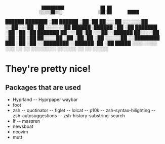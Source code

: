 
                    ██████████                ██ ██             
                   ░░░░░██░░░                ░██░██       █████ 
  ██████   ███████     ░██      ██████       ░██░██      ██░░░██
 ░░░░░░██ ░░██░░░██    ░██     ░░░░░░██   ██████░██████ ░██  ░██
  ███████  ░██  ░██    ░██      ███████  ██░░░██░██░░░██░░██████
 ██░░░░██  ░██  ░██    ░██     ██░░░░██ ░██  ░██░██  ░██ ░░░░░██
░░████████ ███  ░██    ░██    ░░████████░░██████░██  ░██  █████ 
 ░░░░░░░░ ░░░   ░░     ░░      ░░░░░░░░  ░░░░░░ ░░   ░░  ░░░░░  

# They're pretty nice!

## Packages that are used
- Hyprland
-- Hyprpaper
 waybar
- foot
- zsh
-- quotinator
-- figlet
-- lolcat
-- p10k
-- zsh-syntax-hilighting
-- zsh-autosuggestions
-- zsh-history-substring-search
- lf
-- massren
- newsboat
- neovim
- mutt
